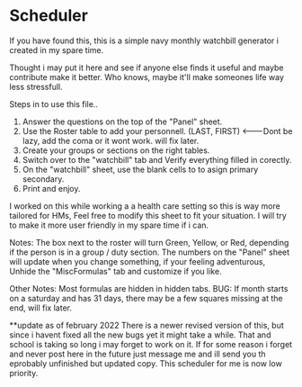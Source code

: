 # Scheduler
If you have found this, this is a simple navy monthly watchbill generator i created in my spare time.

Thought i may put it here and see if anyone else finds it useful and maybe contribute make it better. Who knows, maybe it'll make someones life way less stressfull.

Steps in to use this file..
1. Answer the questions on the top of the "Panel" sheet.
2. Use the Roster table to add your personnell. (LAST, FIRST) <---Dont be lazy, add the coma or it wont work. will fix later.
3. Create your groups or sections on the right tables.
4. Switch over to the "watchbill" tab and Verify everything filled in corectly.
5. On the "watchbill" sheet, use the blank cells to to asign primary secondary.
6. Print and enjoy.


I worked on this while working a a health care setting so this is way more tailored for HMs, Feel free to modify this sheet to fit your situation.
I will try to make it more user friendly in my spare time if i can.


Notes: The box next to the roster will turn Green, Yellow, or Red, depending if the person is in a group / duty section.
       The numbers on the "Panel" sheet will update when you change something, if your feeling adventurous, Unhide the "MiscFormulas" tab and customize if you like.

Other Notes: Most formulas are hidden in hidden tabs.
             BUG: If month starts on a saturday and has 31 days, there may be a few squares missing at the end, will fix later.
             
**update as of february 2022
There is a newer revised version of this, but since i havent fixed all the new bugs yet it might take a while. That and school is taking so long i may forget to work on it.
If for some reason i forget and never post here in the future just message me and ill send you th eprobably unfinished but updated copy.
This scheduler for me is now low priority.
